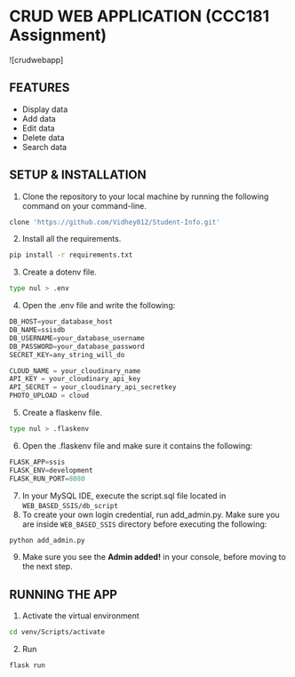 # CRUD WEB APPLICATION (CCC181 Assignment)

![crudwebapp]
## FEATURES
- Display data
- Add data
- Edit data
- Delete data
- Search data

## SETUP & INSTALLATION
1. Clone the repository to your local machine by running the following command on your command-line.
```bash
clone 'https://github.com/Vidhey012/Student-Info.git'
```
2. Install all the requirements.
```bash
pip install -r requirements.txt
```
3. Create a dotenv file.
```bash
type nul > .env
```
4. Open the .env file and write the following:
```python
DB_HOST=your_database_host
DB_NAME=ssisdb
DB_USERNAME=your_database_username
DB_PASSWORD=your_database_password
SECRET_KEY=any_string_will_do

CLOUD_NAME = your_cloudinary_name
API_KEY = your_cloudinary_api_key
API_SECRET = your_cloudinary_api_secretkey
PHOTO_UPLOAD = cloud
```
5. Create a flaskenv file.
```bash
type nul > .flaskenv
```
6. Open the .flaskenv file and make sure it contains the following:
```python
FLASK_APP=ssis
FLASK_ENV=development
FLASK_RUN_PORT=8080
```
7. In your MySQL IDE, execute the script.sql file located in `WEB_BASED_SSIS/db_script`
8. To create your own login credential, run add_admin.py. Make sure you are inside `WEB_BASED_SSIS` directory before executing the following:
```bash
python add_admin.py
```
9. Make sure you see the **Admin added!** in your console, before moving to the next step.

## RUNNING THE APP
1. Activate the virtual environment
```bash
cd venv/Scripts/activate
```
2. Run
```bash
flask run
```
